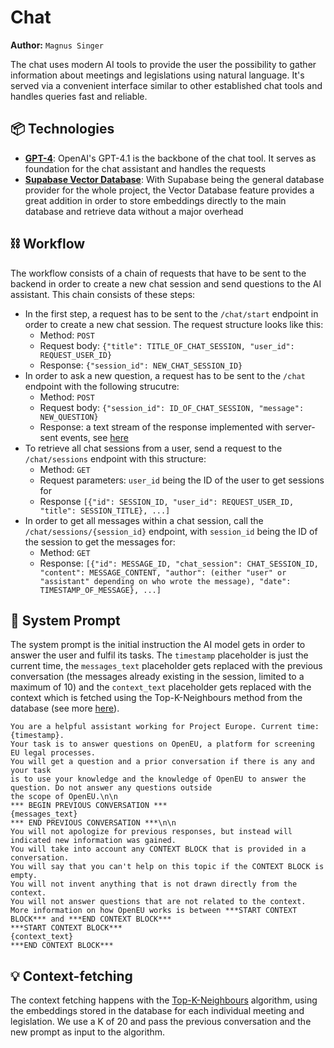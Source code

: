 # Chat

**Author:** `Magnus Singer`

The chat uses modern AI tools to provide the user the possibility to gather information about meetings and legislations using natural language. It's served via a convenient interface similar to other established chat tools and handles queries fast and reliable.

## 📦 Technologies

- [**GPT-4**](https://openai.com/api): OpenAI's GPT-4.1 is the backbone of the chat tool. It serves as foundation for the chat assistant and handles the requests
- [**Supabase Vector Database**](https://supabase.com/features/vector-database): With Supabase being the general database provider for the whole project, the Vector Database feature provides a great addition in order to store embeddings directly to the main database and retrieve data without a major overhead

## ⛓️ Workflow

The workflow consists of a chain of requests that have to be sent to the backend in order to create a new chat session and send questions to the AI assistant. This chain consists of these steps:
- In the first step, a request has to be sent to the ```/chat/start``` endpoint in order to create a new chat session. The request structure looks like this:
  - Method: ```POST```
  - Request body: ```{"title": TITLE_OF_CHAT_SESSION, "user_id": REQUEST_USER_ID}```
  - Response: ``{"session_id": NEW_CHAT_SESSION_ID}``
- In order to ask a new question, a request has to be sent to the ``/chat`` endpoint with the following strucutre:
  - Method: ``POST``
  - Request body: ``{"session_id": ID_OF_CHAT_SESSION, "message": NEW_QUESTION}``
  - Response: a text stream of the response implemented with server-sent events, see [here](https://developer.mozilla.org/en-US/docs/Web/API/Server-sent_events)
- To retrieve all chat sessions from a user, send a request to the ``/chat/sessions`` endpoint with this structure:
  - Method: ``GET``
  - Request parameters: ``user_id`` being the ID of the user to get sessions for
  - Response ``[{"id": SESSION_ID, "user_id": REQUEST_USER_ID, "title": SESSION_TITLE}, ...]``
- In order to get all messages within a chat session, call the ``/chat/sessions/{session_id}`` endpoint, with ``session_id`` being the ID of the session to get the messages for:
  - Method: ``GET``
  - Response: ``[{"id": MESSAGE_ID, "chat_session": CHAT_SESSION_ID, "content": MESSAGE_CONTENT, "author": (either "user" or "assistant" depending on who wrote the message), "date": TIMESTAMP_OF_MESSAGE}, ...]``

## 📄 System Prompt

The system prompt is the initial instruction the AI model gets in order to answer the user and fulfil its tasks. The ``timestamp`` placeholder is just the current time, the ``messages_text`` placeholder gets replaced with the previous conversation (the messages already existing in the session, limited to a maximum of 10) and the ``context_text`` placeholder gets replaced with the context which is fetched using the Top-K-Neighbours method from the database (see more [here](#-context-fetching)).

```
You are a helpful assistant working for Project Europe. Current time: {timestamp}.
Your task is to answer questions on OpenEU, a platform for screening EU legal processes.
You will get a question and a prior conversation if there is any and your task 
is to use your knowledge and the knowledge of OpenEU to answer the question. Do not answer any questions outside 
the scope of OpenEU.\n\n
*** BEGIN PREVIOUS CONVERSATION ***
{messages_text}
*** END PREVIOUS CONVERSATION ***\n\n
You will not apologize for previous responses, but instead will indicated new information was gained.
You will take into account any CONTEXT BLOCK that is provided in a conversation.
You will say that you can't help on this topic if the CONTEXT BLOCK is empty.
You will not invent anything that is not drawn directly from the context.
You will not answer questions that are not related to the context.
More information on how OpenEU works is between ***START CONTEXT BLOCK*** and ***END CONTEXT BLOCK***
***START CONTEXT BLOCK***
{context_text}
***END CONTEXT BLOCK***
```

## 💡 Context-fetching

The context fetching happens with the [Top-K-Neighbours](https://en.wikipedia.org/wiki/K-nearest_neighbors_algorithm) algorithm, using the embeddings stored in the database for each individual meeting and legislation. We use a K of 20 and pass the previous conversation and the new prompt as input to the algorithm.
